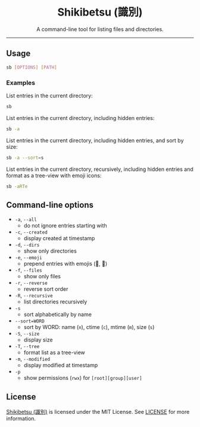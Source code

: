 <div align="center">

# Shikibetsu (識別)

A command-line tool for listing files and directories.

</div>

---

## Usage

```bash
sb [OPTIONS] [PATH]
```

### Examples

List entries in the current directory:

```bash
sb
```

List entries in the current directory, including hidden entries:

```bash
sb -a
```

List entries in the current directory, including hidden entries, and sort by size:

```bash
sb -a --sort=s
```

List entries in the current directory, recursively, including hidden entries and format as a tree-view with emoji icons:

```bash
sb -aRTe
```

## Command-line options

- `-a`, `--all`
    - do not ignore entries starting with
- `-c`, `--created`
    - display created at timestamp
- `-d`, `--dirs`
    - show only directories 
- `-e`, `--emoji`
    - prepend entries with emojis (📄, 📁)
- `-f`, `--files`
    - show only files
- `-r`, `--reverse`
    - reverse sort order
- `-R`, `--recursive`
    - list directories recursively
- `-s`
    - sort alphabetically by name
- `--sort=WORD`
    - sort by WORD: name (`n`), ctime (`c`), mtime (`m`), size (`s`)
- `-S`, `--size`
    - display size
- `-T`, `--tree`
    - format list as a tree-view
- `-m`, `--modified`
    - display modified at timestamp
- `-p`
    - show permissions (`rwx`) for `[root][group][user]`


## License

[Shikibetsu (識別)](#shikibetsu-%E8%AD%98%E5%88%A5) is licensed under the MIT License. See [LICENSE](LICENSE) for more information.